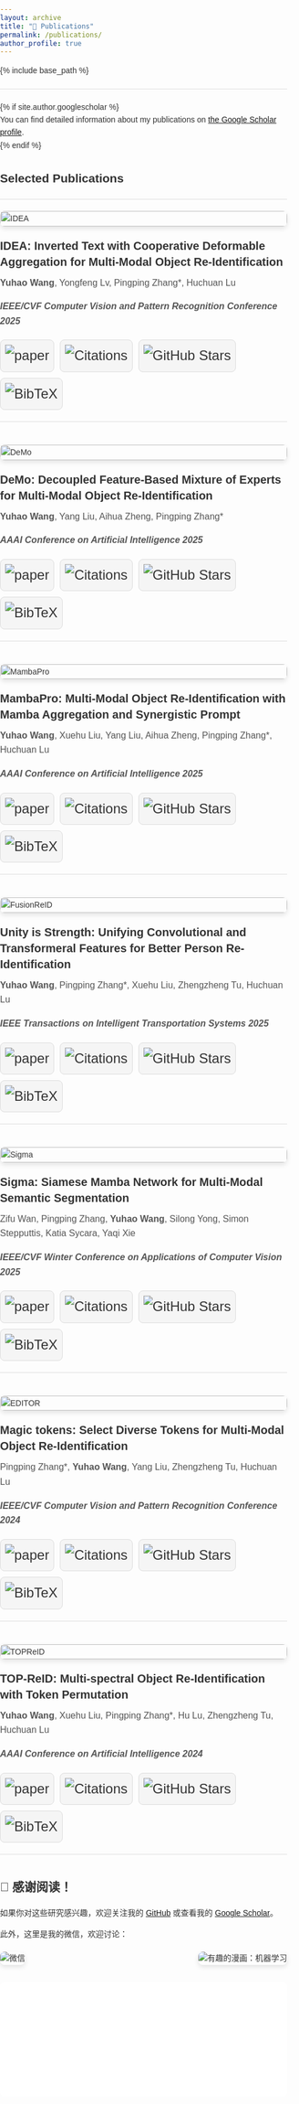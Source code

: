 ```yaml
---
layout: archive
title: "📖 Publications"
permalink: /publications/
author_profile: true
---
```


<style>
  /* 全局样式 */
  body {
    font-family: 'Helvetica', Arial, sans-serif;
    line-height: 1.6;
    color: #333;
    margin: 0;
    padding: 0;
  }

  .publications-container {
    max-width: 800px; /* 容器最大宽度 */
    margin: 0 ;
  }

  /* 发表条目样式 */
  .publication-entry {
    display: flex;
    flex-direction: column; /* 垂直排列 */
    align-items: flex-start; /* 内容左对齐 */
    margin-bottom: 40px;
    border-bottom: 1px solid #ddd;
    padding-bottom: 20px;
  }

  /*.publication-entry:last-child {*/
  /*  border: none; !* 最后一个条目去掉底部边框 *!*/
  /*}*/

  .publication-image {
    width: 100%; /* 图片宽度占满容器 */
    max-width: 800px; /* 图片最大宽度 */
    height: auto;
    border-radius: 8px;
    box-shadow: 0px 4px 8px rgba(0, 0, 0, 0.1);
    margin-bottom: 20px; /* 图片与文本之间的间距 */
  }

  .publication-info {
    flex: 1;
    text-align: left; /* 确保文本左对齐 */
  }

  .publication-title {
    font-size: 20px;
    font-weight: bold;
    line-height: 1.4;
    margin: 0;
  }

  .publication-authors {
    font-size: 16px;
    color: #555;
    margin: 10px 0;
  }

  .publication-conference {
    font-style: italic;
    font-size: 16px;
    color: #555;
  }

  .publication-buttons {
    display: flex;
    gap: 10px; /* 按钮之间的间距 */
    margin-top: 20px;
    flex-wrap: wrap; /* 如果按钮过多，自动换行 */
  }

  .publication-button {
    display: inline-flex;
    align-items: center;
    justify-content: center;
    background-color: #f5f5f5;
    border: 1px solid #ddd;
    border-radius: 8px;
    padding: 8px 8px;
    font-size: 24px;
    text-decoration: none;
    color: #333;
    transition: background-color 0.3s ease;
  }

  .publication-button:hover {
    background-color: #e0e0e0;
  }

  .publication-button img {
    width: auto; /* 按照原始宽度显示 */
    height: auto; /* 按照原始高度显示 */
    margin-right: 0px;
  }

  hr {
    border: 0;
    height: 1px;
    background: #ddd;
    margin: 20px 0;
  }
</style>

{% include base_path %}

<hr>
{% if site.author.googlescholar %}
  <div class="wordwrap">
    You can find detailed information about my publications on <a href="{{site.author.googlescholar}}">the Google Scholar profile</a>.
  </div>
{% endif %}

<div class="publications-container">
  <h2>Selected Publications</h2>
  <hr>

  <!-- Publication 1 -->
  <div class="publication-entry">
    <img src="{{ base_path }}/images/IDEA.png" alt="IDEA" class="publication-image">
    <div class="publication-info">
      <h3 class="publication-title">
        IDEA: Inverted Text with Cooperative Deformable Aggregation for Multi-Modal Object Re-Identification
      </h3>
      <p class="publication-authors">
        <b>Yuhao Wang</b>, Yongfeng Lv, Pingping Zhang*, Huchuan Lu
      </p>
      <p class="publication-conference">
        <b>IEEE/CVF Computer Vision and Pattern Recognition Conference 2025</b>
      </p>
      <div class="publication-buttons">
        <a href="https://arxiv.org/abs/2503.10324" class="publication-button">
          <img src="https://img.shields.io/badge/-Paper-blue?logo=microsoftpowerpoint&logoColor=B7472A&labelColor=white&color=F5F5F5&style=flat" alt="paper">
        </a>
        <a href="https://scholar.google.com/citations?view_op=view_citation&hl=zh-CN&user=WZvjVLkAAAAJ&citation_for_view=WZvjVLkAAAAJ:5nxA0vEk-isC" class="publication-button">
          <img src="https://img.shields.io/badge/dynamic/json?logo=Google%20Scholar&url=https%3A%2F%2Fcdn.jsdelivr.net%2Fgh%2F924973292%2F924973292.github.io%40google-scholar-stats%2Fgoogle_scholar_crawler%2Fresults%2Fgs_data.json&query=$.publications['WZvjVLkAAAAJ:5nxA0vEk-isC'].num_citations&labelColor=f6f6f6&color=9cf&style=flat&label=Citations" alt="Citations">
        </a>
        <a href="https://github.com/924973292/IDEA" class="publication-button">
          <img src="https://img.shields.io/github/stars/924973292/IDEA?style=social" alt="GitHub Stars">
        </a>
        <a href="{{ base_path }}/ciations/IDEA.md" class="publication-button">
          <img src="https://img.shields.io/badge/-BibTeX-blue?labelColor=white&color=F5F5F5&logo=latex&logoColor=008080" alt="BibTeX">
        </a>
      </div>
    </div>
  </div>

  <!-- Publication 2 -->
  <div class="publication-entry">
    <img src="{{ base_path }}/images/DeMo.png" alt="DeMo" class="publication-image">
    <div class="publication-info">
      <h3 class="publication-title">
        DeMo: Decoupled Feature-Based Mixture of Experts for Multi-Modal Object Re-Identification
      </h3>
      <p class="publication-authors">
        <b>Yuhao Wang</b>, Yang Liu, Aihua Zheng, Pingping Zhang*
      </p>
      <p class="publication-conference">
        <b>AAAI Conference on Artificial Intelligence 2025</b>
      </p>
      <div class="publication-buttons">
        <a href="https://arxiv.org/abs/2412.10650" class="publication-button">
          <img src="https://img.shields.io/badge/-Paper-blue?logo=microsoftpowerpoint&logoColor=B7472A&labelColor=white&color=F5F5F5&style=flat" alt="paper">
        </a>
        <a href="https://scholar.google.com/citations?view_op=view_citation&hl=zh-CN&user=WZvjVLkAAAAJ&citation_for_view=WZvjVLkAAAAJ:hqOjcs7Dif8C" class="publication-button">
          <img src="https://img.shields.io/badge/dynamic/json?logo=Google%20Scholar&url=https%3A%2F%2Fcdn.jsdelivr.net%2Fgh%2F924973292%2F924973292.github.io%40google-scholar-stats%2Fgoogle_scholar_crawler%2Fresults%2Fgs_data.json&query=$.publications['WZvjVLkAAAAJ:hqOjcs7Dif8C'].num_citations&labelColor=f6f6f6&color=9cf&style=flat&label=Citations" alt="Citations">
        </a>
        <a href="https://github.com/924973292/DeMo" class="publication-button">
          <img src="https://img.shields.io/github/stars/924973292/DeMo?style=social" alt="GitHub Stars">
        </a>
        <a href="{{ base_path }}/ciations/DeMo.md" class="publication-button">
          <img src="https://img.shields.io/badge/-BibTeX-blue?labelColor=white&color=F5F5F5&logo=latex&logoColor=008080" alt="BibTeX">
        </a>
      </div>
    </div>
  </div>

  <!-- Publication 3 -->
  <div class="publication-entry">
    <img src="{{ base_path }}/images/MambaPro.png" alt="MambaPro" class="publication-image">
    <div class="publication-info">
      <h3 class="publication-title">
        MambaPro: Multi-Modal Object Re-Identification with Mamba Aggregation and Synergistic Prompt
      </h3>
      <p class="publication-authors">
        <b>Yuhao Wang</b>, Xuehu Liu, Yang Liu, Aihua Zheng, Pingping Zhang*, Huchuan Lu
      </p>
      <p class="publication-conference">
        <b>AAAI Conference on Artificial Intelligence 2025</b>
      </p>
      <div class="publication-buttons">
        <a href="https://arxiv.org/abs/2412.10707" class="publication-button">
          <img src="https://img.shields.io/badge/-Paper-blue?logo=microsoftpowerpoint&logoColor=B7472A&labelColor=white&color=F5F5F5&style=flat" alt="paper">
        </a>
        <a href="https://scholar.google.com/citations?view_op=view_citation&hl=zh-CN&user=WZvjVLkAAAAJ&citation_for_view=WZvjVLkAAAAJ:ufrVoPGSRksC" class="publication-button">
          <img src="https://img.shields.io/badge/dynamic/json?logo=Google%20Scholar&url=https%3A%2F%2Fcdn.jsdelivr.net%2Fgh%2F924973292%2F924973292.github.io%40google-scholar-stats%2Fgoogle_scholar_crawler%2Fresults%2Fgs_data.json&query=$.publications['WZvjVLkAAAAJ:ufrVoPGSRksC'].num_citations&labelColor=f6f6f6&color=9cf&style=flat&label=Citations" alt="Citations">
        </a>
        <a href="https://github.com/924973292/MambaPro" class="publication-button">
          <img src="https://img.shields.io/github/stars/924973292/MambaPro?style=social" alt="GitHub Stars">
        </a>
        <a href="{{ base_path }}/ciations/MambaPro.md" class="publication-button">
          <img src="https://img.shields.io/badge/-BibTeX-blue?labelColor=white&color=F5F5F5&logo=latex&logoColor=008080" alt="BibTeX">
        </a>
      </div>
    </div>
  </div>

  <!-- Publication 4 -->
  <div class="publication-entry">
    <img src="{{ base_path }}/images/FusionReID.png" alt="FusionReID" class="publication-image">
    <div class="publication-info">
      <h3 class="publication-title">
        Unity is Strength: Unifying Convolutional and Transformeral Features for Better Person Re-Identification
      </h3>
      <p class="publication-authors">
        <b>Yuhao Wang</b>, Pingping Zhang*, Xuehu Liu, Zhengzheng Tu, Huchuan Lu
      </p>
      <p class="publication-conference">
        <b>IEEE Transactions on Intelligent Transportation Systems 2025</b>
      </p>
      <div class="publication-buttons">
        <a href="https://arxiv.org/abs/2412.17239" class="publication-button">
          <img src="https://img.shields.io/badge/-Paper-blue?logo=microsoftpowerpoint&logoColor=B7472A&labelColor=white&color=F5F5F5&style=flat" alt="paper">
        </a>
        <a href="https://scholar.google.com/citations?view_op=view_citation&hl=zh-CN&user=WZvjVLkAAAAJ&citation_for_view=WZvjVLkAAAAJ:Y0pCki6q_DkC" class="publication-button">
          <img src="https://img.shields.io/badge/dynamic/json?logo=Google%20Scholar&url=https%3A%2F%2Fcdn.jsdelivr.net%2Fgh%2F924973292%2F924973292.github.io%40google-scholar-stats%2Fgoogle_scholar_crawler%2Fresults%2Fgs_data.json&query=$.publications['WZvjVLkAAAAJ:Y0pCki6q_DkC'].num_citations&labelColor=f6f6f6&color=9cf&style=flat&label=Citations" alt="Citations">
        </a>
        <a href="https://github.com/924973292/FusionReID" class="publication-button">
          <img src="https://img.shields.io/github/stars/924973292/FusionReID?style=social" alt="GitHub Stars">
        </a>
        <a href="{{ base_path }}/ciations/FusionReID.md" class="publication-button">
          <img src="https://img.shields.io/badge/-BibTeX-blue?labelColor=white&color=F5F5F5&logo=latex&logoColor=008080" alt="BibTeX">
        </a>
      </div>
    </div>
  </div>

  <!-- Publication 5 -->
  <div class="publication-entry">
    <img src="{{ base_path }}/images/Sigma.png" alt="Sigma" class="publication-image">
    <div class="publication-info">
      <h3 class="publication-title">
        Sigma: Siamese Mamba Network for Multi-Modal Semantic Segmentation
      </h3>
      <p class="publication-authors">
        Zifu Wan, Pingping Zhang, <b>Yuhao Wang</b>, Silong Yong, Simon Stepputtis, Katia Sycara, Yaqi Xie
      </p>
      <p class="publication-conference">
        <b>IEEE/CVF Winter Conference on Applications of Computer Vision 2025</b>
      </p>
      <div class="publication-buttons">
        <a href="https://arxiv.org/abs/2404.04256" class="publication-button">
          <img src="https://img.shields.io/badge/-Paper-blue?logo=microsoftpowerpoint&logoColor=B7472A&labelColor=white&color=F5F5F5&style=flat" alt="paper">
        </a>
        <a href="https://scholar.google.com/citations?view_op=view_citation&hl=zh-CN&user=WZvjVLkAAAAJ&citation_for_view=WZvjVLkAAAAJ:qjMakFHDy7sC" class="publication-button">
          <img src="https://img.shields.io/badge/dynamic/json?logo=Google%20Scholar&url=https%3A%2F%2Fcdn.jsdelivr.net%2Fgh%2F924973292%2F924973292.github.io%40google-scholar-stats%2Fgoogle_scholar_crawler%2Fresults%2Fgs_data.json&query=$.publications['WZvjVLkAAAAJ:qjMakFHDy7sC'].num_citations&labelColor=f6f6f6&color=9cf&style=flat&label=Citations" alt="Citations">
        </a>
        <a href="https://github.com/zifuwan/Sigma" class="publication-button">
          <img src="https://img.shields.io/github/stars/zifuwan/Sigma?style=social" alt="GitHub Stars">
        </a>
        <a href="{{ base_path }}/ciations/Sigma.md" class="publication-button">
          <img src="https://img.shields.io/badge/-BibTeX-blue?labelColor=white&color=F5F5F5&logo=latex&logoColor=008080" alt="BibTeX">
        </a>
      </div>
    </div>
  </div>

  <!-- Publication 6 -->
  <div class="publication-entry">
    <img src="{{ base_path }}/images/EDITOR.png" alt="EDITOR" class="publication-image">
    <div class="publication-info">
      <h3 class="publication-title">
        Magic tokens: Select Diverse Tokens for Multi-Modal Object Re-Identification
      </h3>
      <p class="publication-authors">
        Pingping Zhang*, <b>Yuhao Wang</b>, Yang Liu, Zhengzheng Tu, Huchuan Lu
      </p>
      <p class="publication-conference">
        <b>IEEE/CVF Computer Vision and Pattern Recognition Conference 2024</b>
      </p>
      <div class="publication-buttons">
        <a href="https://openaccess.thecvf.com/content/CVPR2024/html/Zhang_Magic_Tokens_Select_Diverse_Tokens_for_Multi-modal_Object_Re-Identification_CVPR_2024_paper.html" class="publication-button">
          <img src="https://img.shields.io/badge/-Paper-blue?logo=microsoftpowerpoint&logoColor=B7472A&labelColor=white&color=F5F5F5&style=flat" alt="paper">
        </a>
        <a href="https://scholar.google.com/citations?view_op=view_citation&hl=zh-CN&user=WZvjVLkAAAAJ&citation_for_view=WZvjVLkAAAAJ:2osOgNQ5qMEC" class="publication-button">
          <img src="https://img.shields.io/badge/dynamic/json?logo=Google%20Scholar&url=https%3A%2F%2Fcdn.jsdelivr.net%2Fgh%2F924973292%2F924973292.github.io%40google-scholar-stats%2Fgoogle_scholar_crawler%2Fresults%2Fgs_data.json&query=$.publications['WZvjVLkAAAAJ:2osOgNQ5qMEC'].num_citations&labelColor=f6f6f6&color=9cf&style=flat&label=Citations" alt="Citations">
        </a>
        <a href="https://github.com/924973292/EDITOR" class="publication-button">
          <img src="https://img.shields.io/github/stars/924973292/EDITOR?style=social" alt="GitHub Stars">
        </a>
        <a href="{{ base_path }}/ciations/EDITOR.md" class="publication-button">
          <img src="https://img.shields.io/badge/-BibTeX-blue?labelColor=white&color=F5F5F5&logo=latex&logoColor=008080" alt="BibTeX">
        </a>
      </div>
    </div>
  </div>

  <!-- Publication 7 -->
  <div class="publication-entry">
    <img src="{{ base_path }}/images/TOPReID.png" alt="TOPReID" class="publication-image">
    <div class="publication-info">
      <h3 class="publication-title">
        TOP-ReID: Multi-spectral Object Re-Identification with Token Permutation
      </h3>
      <p class="publication-authors">
        <b>Yuhao Wang</b>, Xuehu Liu, Pingping Zhang*, Hu Lu, Zhengzheng Tu, Huchuan Lu
      </p>
      <p class="publication-conference">
        <b>AAAI Conference on Artificial Intelligence 2024</b>
      </p>
      <div class="publication-buttons">
        <a href="https://ojs.aaai.org/index.php/AAAI/article/view/28388" class="publication-button">
          <img src="https://img.shields.io/badge/-Paper-blue?logo=microsoftpowerpoint&logoColor=B7472A&labelColor=white&color=F5F5F5&style=flat" alt="paper">
        </a>
        <a href="https://scholar.google.com/citations?view_op=view_citation&hl=zh-CN&user=WZvjVLkAAAAJ&citation_for_view=WZvjVLkAAAAJ:IjCSPb-OGe4C" class="publication-button">
          <img src="https://img.shields.io/badge/dynamic/json?logo=Google%20Scholar&url=https%3A%2F%2Fcdn.jsdelivr.net%2Fgh%2F924973292%2F924973292.github.io%40google-scholar-stats%2Fgoogle_scholar_crawler%2Fresults%2Fgs_data.json&query=$.publications['WZvjVLkAAAAJ:IjCSPb-OGe4C'].num_citations&labelColor=f6f6f6&color=9cf&style=flat&label=Citations" alt="Citations">
        </a>
        <a href="https://github.com/924973292/TOP-ReID" class="publication-button">
          <img src="https://img.shields.io/github/stars/924973292/TOP-ReID?style=social" alt="GitHub Stars">
        </a>
        <a href="{{ base_path }}/ciations/TOPReID.md" class="publication-button">
          <img src="https://img.shields.io/badge/-BibTeX-blue?labelColor=white&color=F5F5F5&logo=latex&logoColor=008080" alt="BibTeX">
        </a>
      </div>
    </div>
  </div>
</div>

<div class="fun-section">
  <h2>🎉 感谢阅读！</h2>
  <p>如果你对这些研究感兴趣，欢迎关注我的 <a href="https://github.com/924973292">GitHub</a> 或查看我的 <a href="https://scholar.google.com/citations?user=WZvjVLkAAAAJ">Google Scholar</a>。</p>
  <p>此外，这里是我的微信，欢迎讨论：</p>

  <!-- 并列图片 -->
  <div class="image-container">
    <img src="{{ base_path }}/images/WeChat.png" alt="微信" class="sub-image">
    <img src="https://imgs.xkcd.com/comics/machine_learning.png" alt="有趣的漫画：机器学习" class="sub-image">
  </div>

  <!-- 纯白长方形 -->
  <div class="white-rectangle"></div>
</div>

<style>
  /* 并列图片样式 */
  .image-container {
    display: flex;
    justify-content: space-between; /* 图片之间留有间距 */
    align-items: center; /* 垂直居中对齐 */
    margin-top: 20px;
  }
  .sub-image {
    max-width: 48%; /* 每张图片占容器的一半宽度 */
    height: auto;
    border-radius: 8px;
    box-shadow: 0px 4px 8px rgba(0, 0, 0, 0.1);
  }

  /* 纯白长方形样式 */
  .white-rectangle {
    width: 100%; /* 宽度填满整个容器 */
    height: 200px; /* 高度为 50px */
    background-color: #ffffff; /* 背景颜色为纯白 */
    margin-top: 30px; /* 与上方内容保持一定间距 */
    border-radius: 8px; /* 添加圆角效果 */
  }
</style>